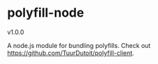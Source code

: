 polyfill-node
=============
v1.0.0

A node.js module for bundling polyfills. Check out https://github.com/TuurDutoit/polyfill-client.

